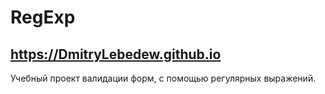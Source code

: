 # RegExp 
## https://DmitryLebedew.github.io  
Учебный проект валидации форм, с помощью регулярных выражений. 
